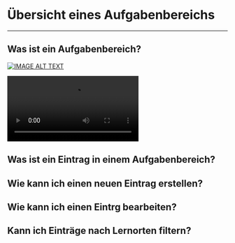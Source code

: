 # Übersicht eines Aufgabenbereichs

- - - 

## Was ist ein Aufgabenbereich?

[![IMAGE ALT TEXT](https://img.youtube.com/vi/StTqXEQ2l-Y/0.jpg)](https://www.youtube.com/watch?v=8HhUOH3qGw0 "Video Title")

<video controls="true">
  <source src="https://www.youtube.com/watch?v=8HhUOH3qGw0" type="video/mp4" />
</video>

## Was ist ein Eintrag in einem Aufgabenbereich?

## Wie kann ich einen neuen Eintrag erstellen?

## Wie kann ich einen Eintrg bearbeiten?

## Kann ich Einträge nach Lernorten filtern?

